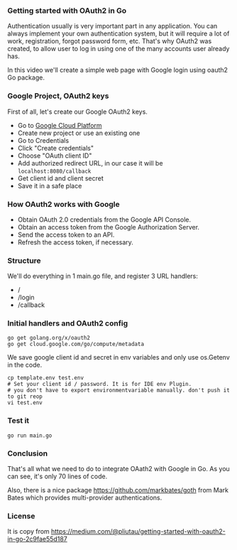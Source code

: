 ### Getting started with OAuth2 in Go

Authentication usually is very important part in any application. You can always implement your own authentication system, but it
will require a lot of work, registration, forgot password form, etc. That's why OAuth2 was created, to allow user to log in using
one of the many accounts user already has.

In this video we'll create a simple web page with Google login using oauth2 Go package.

### Google Project, OAuth2 keys

First of all, let's create our Google OAuth2 keys.

- Go to [Google Cloud Platform](https://console.developers.google.com/)
- Create new project or use an existing one
- Go to Credentials
- Click "Create credentials"
- Choose "OAuth client ID"
- Add authorized redirect URL, in our case it will be `localhost:8080/callback`
- Get client id and client secret
- Save it in a safe place

### How OAuth2 works with Google

- Obtain OAuth 2.0 credentials from the Google API Console.
- Obtain an access token from the Google Authorization Server.
- Send the access token to an API.
- Refresh the access token, if necessary.

### Structure

We'll do everything in 1 main.go file, and register 3 URL handlers:

- /
- /login
- /callback

### Initial handlers and OAuth2 config

```
go get golang.org/x/oauth2
go get cloud.google.com/go/compute/metadata
```

We save google client id and secret in env variables and only use os.Getenv in the code.

```
cp template.env test.env
# Set your client id / password. It is for IDE env Plugin. 
# you don't have to export environmentvariable manually. don't push it to git reop 
vi test.env
```

### Test it

```
go run main.go
```

### Conclusion

That's all what we need to do to integrate OAath2 with Google in Go. As you can see, it's only 70 lines of code.

Also, there is a nice package https://github.com/markbates/goth from Mark Bates which provides multi-provider authentications.

### License

It is copy from https://medium.com/@pliutau/getting-started-with-oauth2-in-go-2c9fae55d187